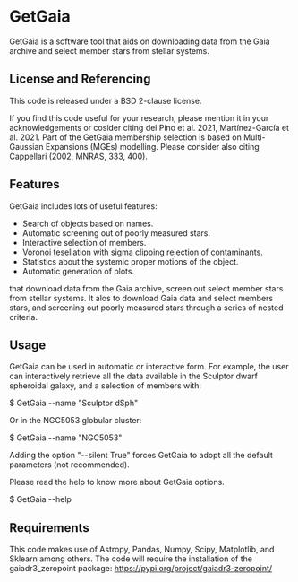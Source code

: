 # GetGaia
GetGaia is a software tool that aids on downloading data from the Gaia archive and select member stars from stellar systems.

## License and Referencing
This code is released under a BSD 2-clause license.

If you find this code useful for your research, please mention it in your acknowledgements or cosider citing del Pino et al. 2021, Martínez-García et al. 2021. Part of the GetGaia membership selection is based on Multi-Gaussian Expansions (MGEs) modelling. Please consider also citing Cappellari (2002, MNRAS, 333, 400).

## Features

GetGaia includes lots of useful features:

* Search of objects based on names.
* Automatic screening out of poorly measured stars.
* Interactive selection of members.
* Voronoi tesellation with sigma clipping rejection of contaminants.
* Statistics about the systemic proper motions of the object.
* Automatic generation of plots.

that download data from the Gaia archive, screen out select member stars from stellar systems. It alos  to download Gaia data and select members stars, and screening out poorly measured stars through a series of nested criteria.

## Usage

GetGaia can be used in automatic or interactive form. For example, the user can interactively retrieve all the data available in the Sculptor dwarf spheroidal galaxy, and a selection of members with:

$ GetGaia --name "Sculptor dSph"

Or in the NGC5053 globular cluster:

$ GetGaia --name "NGC5053"

Adding the option "--silent True" forces GetGaia to adopt all the default parameters (not recommended).

Please read the help to know more about GetGaia options.

$ GetGaia --help

## Requirements

This code makes use of Astropy, Pandas, Numpy, Scipy, Matplotlib, and Sklearn among others. The code will require the installation of the gaiadr3_zeropoint package: https://pypi.org/project/gaiadr3-zeropoint/

